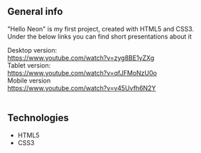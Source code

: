 <h2>General info</h2>

"Hello Neon" is my first project, created with HTML5 and CSS3. <br>
Under the below links you can find short presentations about it <br>

Desktop version:<br>
https://www.youtube.com/watch?v=zyg8BE1yZXg <br>
Tablet version: <br>
https://www.youtube.com/watch?v=qfJFMoNzU0o <br>
Mobile version<br>
https://www.youtube.com/watch?v=v45Uvfh6N2Y<br><br>

<h2>Technologies</h2>
<ul>
  <li>HTML5</li>
  <li>CSS3</li>
  



